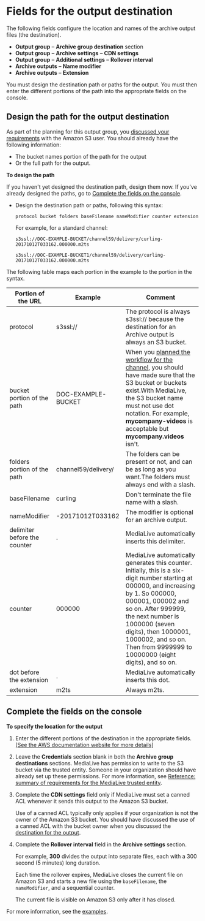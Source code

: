 # Fields for the output destination<a name="archive-destinations"></a>

The following fields configure the location and names of the archive output files \(the destination\)\.
+ **Output group** – **Archive group destination** section
+ **Output group** – **Archive settings** – **CDN settings**
+ **Output group** – **Additional settings** – **Rollover interval**
+ **Archive outputs** – **Name modifier**
+ **Archive outputs** – **Extension**

You must design the destination path or paths for the output\. You must then enter the different portions of the path into the appropriate fields on the console\. 

## Design the path for the output destination<a name="archive-about-destination-path"></a>

As part of the planning for this output group, you [discussed your requirements](origin-server-s3.md) with the Amazon S3 user\. You should already have the following information:
+ The bucket names portion of the path for the output
+ Or the full path for the output\.

**To design the path**

If you haven't yet designed the destination path, design them now\. If you've already designed the paths, go to [Complete the fields on the console](#archive-specify-destination)\.
+ Design the destination path or paths, following this syntax:

  `protocol bucket folders baseFilename nameModifier counter extension`

  For example, for a standard channel:

  `s3ssl://DOC-EXAMPLE-BUCKET/channel59/delivery/curling-20171012T033162.000000.m2ts`

  `s3ssl://DOC-EXAMPLE-BUCKET1/channel59/delivery/curling-20171012T033162.000000.m2ts`

The following table maps each portion in the example to the portion in the syntax\.


| Portion of the URL | Example | Comment | 
| --- | --- | --- | 
| protocol | s3ssl:// | The protocol is always s3ssl:// because the destination for an Archive output is always an S3 bucket\. | 
| bucket portion of the path | DOC\-EXAMPLE\-BUCKET | When you [planned the workflow for the channel](origin-server-s3.md), you should have made sure that the S3 bucket or buckets exist\.With MediaLive, the S3 bucket name must not use dot notation\. For example, **mycompany\-videos** is acceptable but **mycompany\.videos** isn't\.  | 
| folders portion of the path | channel59/delivery/ | The folders can be present or not, and can be as long as you want\.The folders must always end with a slash\. | 
| baseFilename | curling | Don't terminate the file name with a slash\. | 
| nameModifier | \-20171012T033162 | The modifier is optional for an archive output\. | 
| delimiter before the counter | \. | MediaLive automatically inserts this delimiter\. | 
| counter | 000000 | MediaLive automatically generates this counter\. Initially, this is a six\-digit number starting at 000000, and increasing by 1\. So 000000, 000001, 000002 and so on\. After 999999, the next number is 1000000 \(seven digits\), then 1000001, 1000002, and so on\. Then from 9999999 to 10000000 \(eight digits\), and so on\. | 
| dot before the extension | \. | MediaLive automatically inserts this dot\. | 
| extension | m2ts | Always m2ts\. | 

## Complete the fields on the console<a name="archive-specify-destination"></a>

**To specify the location for the output**

1. Enter the different portions of the destination in the appropriate fields\.     
[\[See the AWS documentation website for more details\]](http://docs.aws.amazon.com/medialive/latest/ug/archive-destinations.html)

1. Leave the **Credentials** section blank in both the **Archive group destinations** sections\. MediaLive has permission to write to the S3 bucket via the trusted entity\. Someone in your organization should have already set up these permissions\. For more information, see [Reference: summary of requirements for the MediaLive trusted entity](trusted-entity-requirements.md)\.

1. Complete the **CDN settings** field only if MediaLive must set a canned ACL whenever it sends this output to the Amazon S3 bucket\.

   Use of a canned ACL typically only applies if your organization is not the owner of the Amazon S3 bucket\. You should have discussed the use of a canned ACL with the bucket owner when you discussed the [destination for the output](origin-server-s3.md#setting-dss-archive-canned-acl)\.

1. Complete the **Rollover interval** field in the **Archive settings** section\.

   For example, **300** divides the output into separate files, each with a 300 second \(5 minutes\) long duration\. 

   Each time the rollover expires, MediaLive closes the current file on Amazon S3 and starts a new file using the `baseFilename`, the `nameModifier`, and a sequential counter\. 

   The current file is visible on Amazon S3 only after it has closed\.

For more information, see the [examples](archive-examples.md)\. 